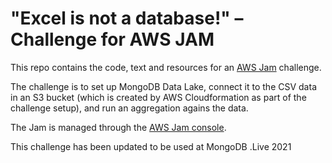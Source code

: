 # "Excel is not a database!" – Challenge for AWS JAM

This repo contains the code, text and resources for an [AWS Jam](https://jam.awsevents.com/) challenge.

The challenge is to set up MongoDB Data Lake, connect it to the CSV data in an S3 bucket (which is created by AWS Cloudformation as part of the challenge setup), and run an aggregation agains the data.

The Jam is managed through the [AWS Jam console](https://admin.jam.awsevents.com/).

This challenge has been updated to be used at MongoDB .Live 2021